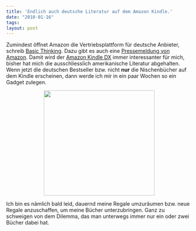 ```yaml
---
title: 'Endlich auch deutsche Literatur auf dem Amazon Kindle.'
date: "2010-01-16"
tags: 
layout: post
---
```

<p><span class="dropCap">Z</span>umindest öffnet Amazon die Vertriebsplattform f&uuml;r deutsche Anbieter, schreib <a href="http://www.basicthinking.de/blog/2010/01/15/chance-fuer-autoren-ab-sofort-auch-deutschsprachige-literatur-im-kindle-store/">Basic Thinking</a>. Dazu gibt es auch eine <a href="http://phx.corporate-ir.net/phoenix.zhtml?c=176060&amp;p=irol-newsArticle&amp;ID=1375511&amp;highlight=">Pressemeldung von Amazon</a>. Damit wird der <a href="http://www.amazon.com/Kindle-Wireless-Reading-Display-Generation/dp/B0015TG12Q/kopisde-21">Amazon Kindle DX</a> immer interessanter f&uuml;r mich, bisher hat mich die ausschliesslich amerikanische Literatur abgehalten. Wenn jetzt die deutschen Bestseller bzw. nicht <strong>nur</strong> die Nischenb&uuml;cher auf dem Kindle erscheinen, dann werde ich mir in ein paar Wochen so ein Gadget zulegen.</p>

<p style="text-align: center;"><img src="http://posterous.com/getfile/files.posterous.com/import-rzzc/JktwxDCFgywshGBoIvjIpaJiheDkEymnxjnGEDminDrxtbcpDzFaHecBBqIF/media_httpblogkopisde_dtiGp.jpg.scaled500.jpg" width="300" height="285"/>
</p>

<p>Ich bin es n&auml;mlich bald leid, dauernd meine Regale umzur&auml;umen bzw. neue Regale anzuschaffen, um meine B&uuml;cher unterzubringen. Ganz zu schweigen von dem Dilemma, das man unterwegs immer nur ein oder zwei B&uuml;cher dabei hat.</p>
